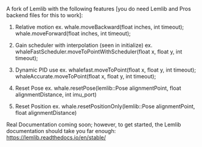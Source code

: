 A fork of Lemlib with the following features [you do need Lemlib and Pros backend files for this to work]:
1. Relative motion
ex.     whale.moveBackward(float inches, int timeout);
        whale.moveForward(float inches, int timeout);

   
3. Gain scheduler with interpolation
(seen in initialize)
ex.     whaleFastScheduler.moveToPointWithScheduler(float x, float y, int timeout);


5. Dynamic PID use
ex.     whalefast.moveToPoint(float x, float y, int timeout);
        whaleAccurate.moveToPoint(float x, float y, int timeout);

   
8. Reset Pose
ex.     whale.resetPose(lemlib::Pose alignmentPoint, float alignmentDistance, int imu_port)


10. Reset Position
ex.     whale.resetPositionOnly(lemlib::Pose alignmentPoint, float alignmentDistance)


Real Documentation coming soon; however, to get started, the Lemlib documentation should take you far enough:
https://lemlib.readthedocs.io/en/stable/
